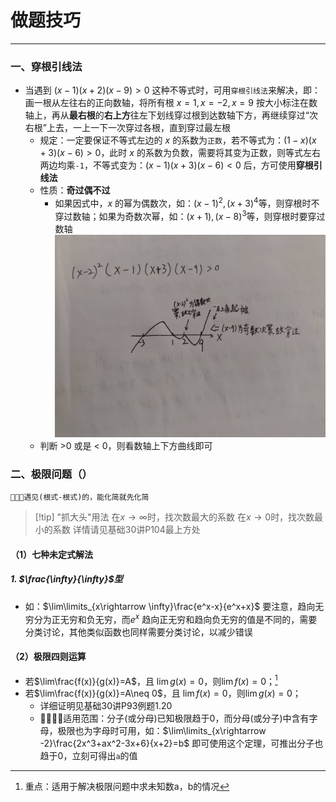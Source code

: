 # 做题技巧

--- 

### 一、穿根引线法

- 当遇到 $(x-1)(x+2)(x-9) > 0$ 这种不等式时，可用`穿根引线法`来解决，即：画一根从左往右的正向数轴，将所有根 $x=1,x=-2,x=9$ 按大小标注在数轴上，再从**最右根**的**右上方**往左下划线穿过根到达数轴下方，再继续穿过“次右根”上去，一上一下一次穿过各根，直到穿过最左根
	- 规定：一定要保证不等式左边的 $x$ 的系数为`正数`，若不等式为：$(1-x)(x+3)(x-6)>0$，此时 $x$ 的系数为负数，需要将其变为正数，则等式左右两边均乘`-1`，不等式变为：$(x-1)(x+3)(x-6)<0$ 后，方可使用**穿根引线法**
	- 性质：**奇过偶不过**
		- 如果因式中，$x$ 的幂为偶数次，如：$(x-1)^2,(x+3)^4$等，则穿根时不穿过数轴；如果为奇数次幂，如：$(x+1),(x-8)^3$等，则穿根时要穿过数轴![](assets/fa71c5a0ce59a9251bfe399319b724b0.jpg)
	- 判断 >0 或是 < 0，则看数轴上下方曲线即可

### 二、极限问题（）

```
🌟🌟🌟遇见(根式-根式)的，能化简就先化简
```
>[!tip]  "抓大头"用法
>在$x\rightarrow\infty$时，找次数最大的系数
>在$x\rightarrow 0$时，找次数最小的系数
>详情请见基础30讲P104最上方处
#### （1）七种未定式解法
##### 1. $\frac{\infty}{\infty}$型

- 如：$\lim\limits_{x\rightarrow \infty}\frac{e^x-x}{e^x+x}$ 要注意，趋向无穷分为正无穷和负无穷，而$e^x$ 趋向正无穷和趋向负无穷的值是不同的，需要分类讨论，其他类似函数也同样需要分类讨论，以减少错误

#### （2）极限四则运算

- 若$\lim\frac{f(x)}{g(x)}=A$，且 $\lim g(x)=0$，则$\lim f(x)=0$；[^1]
- 若$\lim\frac{f(x)}{g(x)}=A\neq 0$，且 $\lim f(x)=0$，则$\lim g(x)=0$；
	- 详细证明见基础30讲P93例题1.20
	- 🌟🌟🌟🌟适用范围：分子(或分母)已知极限趋于0，而分母(或分子)中含有字母，极限也为字母时可用，如：$\lim\limits_{x\rightarrow -2}\frac{2x^3+ax^2-3x+6}{x+2}=b$ 即可使用这个定理，可推出分子也趋于0，立刻可得出`a`的值







[^1]: 重点：适用于解决极限问题中求未知数a，b的情况